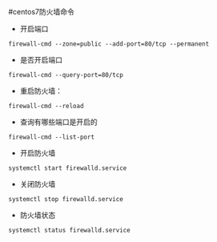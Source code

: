 #centos7防火墙命令

- 开启端口
```shell
firewall-cmd --zone=public --add-port=80/tcp --permanent
```
- 是否开启端口
```shell
firewall-cmd --query-port=80/tcp
```
- 重启防火墙：
```shell
firewall-cmd --reload
```
- 查询有哪些端口是开启的
```shell
firewall-cmd --list-port
``` 

- 开启防火墙
```shell
systemctl start firewalld.service
```
- 关闭防火墙
```shell
systemctl stop firewalld.service
```
- 防火墙状态
```shell
systemctl status firewalld.service
```

